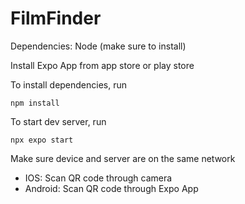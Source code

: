 # FilmFinder

Dependencies: Node (make sure to install)

Install Expo App from app store or play store

To install dependencies, run

`npm install`

To start dev server, run

`npx expo start`

Make sure device and server are on the same network

- IOS: Scan QR code through camera
- Android: Scan QR code through Expo App

